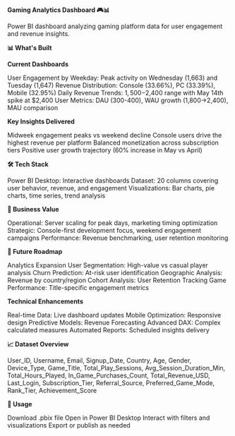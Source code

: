 **Gaming Analytics Dashboard 🎮📊**

Power BI dashboard analyzing gaming platform data for user engagement and revenue insights.

**📊 What's Built**

**Current Dashboards**

User Engagement by Weekday: Peak activity on Wednesday (1,663) and Tuesday (1,647)
Revenue Distribution: Console (33.66%), PC (33.39%), Mobile (32.95%)
Daily Revenue Trends: $1,500-$2,400 range with May 14th spike at $2,400
User Metrics: DAU (300-400), WAU growth (1,800→2,400), MAU comparison

**Key Insights Delivered**

Midweek engagement peaks vs weekend decline
Console users drive the highest revenue per platform
Balanced monetization across subscription tiers
Positive user growth trajectory (60% increase in May vs April)

**🛠️ Tech Stack**

Power BI Desktop: Interactive dashboards
Dataset: 20 columns covering user behavior, revenue, and engagement
Visualizations: Bar charts, pie charts, time series, trend analysis

**🎯 Business Value**

Operational: Server scaling for peak days, marketing timing optimization
Strategic: Console-first development focus, weekend engagement campaigns
Performance: Revenue benchmarking, user retention monitoring

**🚀 Future Roadmap**
 
Analytics Expansion
 User Segmentation: High-value vs casual player analysis
 Churn Prediction: At-risk user identification
 Geographic Analysis: Revenue by country/region
 Cohort Analysis: User Retention Tracking
 Game Performance: Title-specific engagement metrics

**Technical Enhancements**
 
 Real-time Data: Live dashboard updates
 Mobile Optimization: Responsive design
 Predictive Models: Revenue Forecasting
 Advanced DAX: Complex calculated measures
 Automated Reports: Scheduled insights delivery

**📈 Dataset Overview**

User_ID, Username, Email, Signup_Date, Country, Age, Gender, Device_Type, 
Game_Title, Total_Play_Sessions, Avg_Session_Duration_Min, Total_Hours_Played,
In_Game_Purchases_Count, Total_Revenue_USD, Last_Login, Subscription_Tier, 
Referral_Source, Preferred_Game_Mode, Rank_Tier, Achievement_Score

**🔄 Usage**

Download .pbix file
Open in Power BI Desktop
Interact with filters and visualizations
Export or publish as needed
